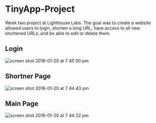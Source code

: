 # TinyApp-Project

Week two project at Lighthouse Labs. The goal was to create a website allowed users to login, 
shorten a long URL, have access to all new shortened URLs, and be able to edit or delete them.

## Login
![screen shot 2018-01-20 at 7 45 00 pm](https://user-images.githubusercontent.com/11824162/35190662-7cebfac6-fe1b-11e7-8a22-9a635a3487d1.png)

## Shortner Page
![screen shot 2018-01-20 at 7 44 43 pm](https://user-images.githubusercontent.com/11824162/35190673-a3b37742-fe1b-11e7-9ad5-2ca18be5671c.png)

## Main Page
![screen shot 2018-01-20 at 7 44 22 pm](https://user-images.githubusercontent.com/11824162/35190675-b3c7604e-fe1b-11e7-9345-5c461a17e0fc.png)


